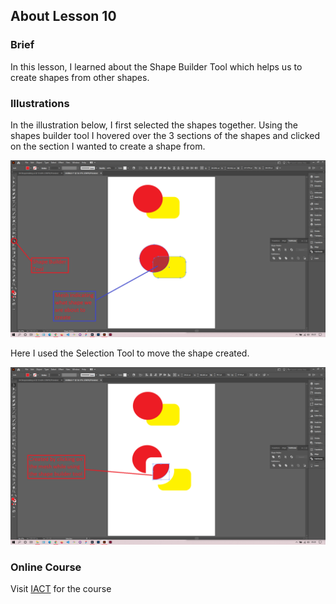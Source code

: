 ## About Lesson 10

### Brief
In this lesson, I learned about the Shape Builder Tool which helps us to create shapes from other shapes.

### Illustrations

In the illustration below, I first selected the shapes together. Using the shapes builder tool I hovered over the 3 sections of the shapes and clicked on the section I wanted to create a shape from.

![Illustration Example](../assets/images/lesson-10/illustration-01.png)

Here I used the Selection Tool to move the shape created.

![Illustration Example](../assets/images/lesson-10/illustration-02.png)

### Online Course
Visit [IACT](https://iact.ie) for the course